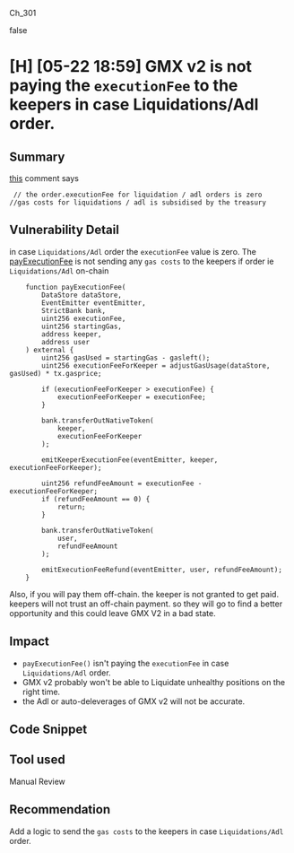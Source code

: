 Ch_301

false

# [H] [05-22 18:59] GMX v2 is not paying the `executionFee` to the keepers in case Liquidations/Adl order.

## Summary
[this](https://github.com/sherlock-audit/2023-04-gmx/blob/main/gmx-synthetics/contracts/order/OrderUtils.sol#L178) comment says 
```solidity
 // the order.executionFee for liquidation / adl orders is zero
//gas costs for liquidations / adl is subsidised by the treasury
```

## Vulnerability Detail
in case `Liquidations/Adl` order the `executionFee` value is zero.
The [payExecutionFee](https://github.com/sherlock-audit/2023-04-gmx/blob/main/gmx-synthetics/contracts/gas/GasUtils.sol#L46-L80) is not sending any `gas costs` to the keepers if order ie `Liquidations/Adl` on-chain

```solidity
    function payExecutionFee(
        DataStore dataStore,
        EventEmitter eventEmitter,
        StrictBank bank,
        uint256 executionFee,
        uint256 startingGas,
        address keeper,
        address user
    ) external {
        uint256 gasUsed = startingGas - gasleft();
        uint256 executionFeeForKeeper = adjustGasUsage(dataStore, gasUsed) * tx.gasprice;

        if (executionFeeForKeeper > executionFee) {
            executionFeeForKeeper = executionFee;
        }

        bank.transferOutNativeToken(
            keeper,
            executionFeeForKeeper
        );

        emitKeeperExecutionFee(eventEmitter, keeper, executionFeeForKeeper);

        uint256 refundFeeAmount = executionFee - executionFeeForKeeper;
        if (refundFeeAmount == 0) {
            return;
        }

        bank.transferOutNativeToken(
            user,
            refundFeeAmount
        );

        emitExecutionFeeRefund(eventEmitter, user, refundFeeAmount);
    }
```
Also,  if you will pay them off-chain. the keeper is not granted to get paid. keepers will not trust an off-chain payment. so they will go to find a better opportunity and this could leave GMX V2 in a bad state.

## Impact
- `payExecutionFee()` isn't paying the `executionFee` in case `Liquidations/Adl` order. 
- GMX v2 probably won't be able to Liquidate unhealthy positions on the right time. 
- the Adl or auto-deleverages of GMX v2 will not be accurate.
## Code Snippet

## Tool used

Manual Review

## Recommendation
Add a logic to send the `gas costs`  to the keepers in case `Liquidations/Adl` order. 